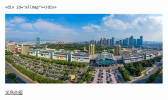 <html>
<head>
	<meta http-equiv="Content-Type" content="text/html; charset=utf-8" />
	<meta name="viewport" content="initial-scale=1.0, user-scalable=no" />
	<style type="text/css">
	body, html,#allmap {width: 100%;height: 100%;overflow: hidden;margin:0;font-family:"微软雅黑";}
	</style>
	<script type="text/javascript" src="//api.map.baidu.com/api?v=2.0&ak=LXpXl6bnXk8EPypPqxwu1CL1s2j0jLU9"></script>
	<title>地图展示</title>
</head>

	<div id="allmap"></div>

</html>
<script type="text/javascript">
	// 百度地图API功能
	var map = new BMap.Map("allmap");    // 创建Map实例
	map.centerAndZoom(new BMap.Point(120.081007,29.451391), 11);  // main初始化地图,设置中心点坐标和地图级别
	//添加地图类型控件
	map.addControl(new BMap.MapTypeControl({
		mapTypes:[
            BMAP_NORMAL_MAP,
            BMAP_HYBRID_MAP
        ]}));	  
	map.setCurrentCity("义乌");          // 设置地图显示的城市 此项是必须设置的
	map.enableScrollWheelZoom(true);     //开启鼠标滚轮缩放
</script>




![yiwu](https://github.com/Hakukunn/Hakukunn.github.io/blob/main/yiwu.jpg)

[义乌介绍](https://baike.baidu.com/item/%E4%B9%89%E4%B9%8C/214555?fr=aladdin)

